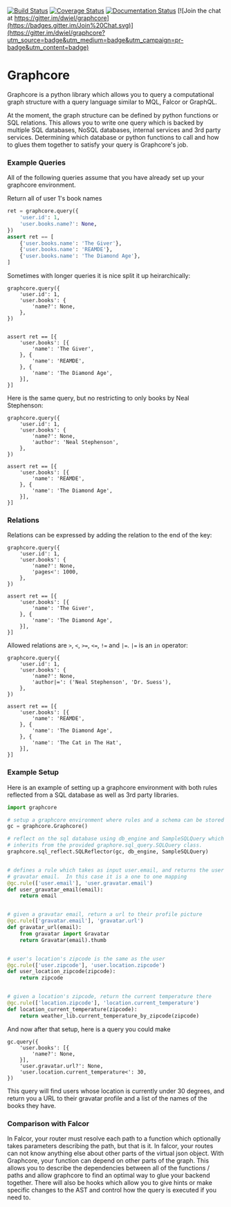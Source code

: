 [![Build Status](https://travis-ci.org/dwiel/graphcore.svg?branch=master)](https://travis-ci.org/dwiel/graphcore) [![Coverage Status](https://coveralls.io/repos/dwiel/graphcore/badge.svg?branch=master&service=github)](https://coveralls.io/github/dwiel/graphcore?branch=master) [![Documentation Status](https://readthedocs.org/projects/graphcore/badge/?version=latest)](http://graphcore.readthedocs.org/en/latest/?badge=latest) [![Join the chat at https://gitter.im/dwiel/graphcore](https://badges.gitter.im/Join%20Chat.svg)](https://gitter.im/dwiel/graphcore?utm_source=badge&utm_medium=badge&utm_campaign=pr-badge&utm_content=badge)

# Graphcore

Graphcore is a python library which allows you to query a computational graph
structure with a query language similar to MQL, Falcor or GraphQL.

At the moment, the graph structure can be defined by python functions or SQL
relations.  This allows you to write one query which is backed by multiple SQL
databases, NoSQL databases, internal services and 3rd party services.
Determining which database or python functions to call and how to glues them
together to satisfy your query is Graphcore's job.

### Example Queries

All of the following queries assume that you have already set up your graphcore
environment.

Return all of user 1's book names

```python
ret = graphcore.query({
    'user.id': 1,
    'user.books.name?': None,
})
assert ret == [
    {'user.books.name': 'The Giver'},
    {'user.books.name': 'REAMDE'},
    {'user.books.name': 'The Diamond Age'},
]
```

Sometimes with longer queries it is nice split it up heirarchically:

```
graphcore.query({
    'user.id': 1,
    'user.books': {
        'name?': None,
    },
})


assert ret == [{
    'user.books': [{
        'name': 'The Giver',
    }, {
        'name': 'REAMDE',
    }, {
        'name': 'The Diamond Age',
    }],
}]
```

Here is the same query, but no restricting to only books by Neal Stephenson:

```
graphcore.query({
    'user.id': 1,
    'user.books': {
        'name?': None,
        'author': 'Neal Stephenson',
    },
})

assert ret == [{
    'user.books': [{
        'name': 'REAMDE',
    }, {
        'name': 'The Diamond Age',
    }],
}]
```

### Relations

Relations can be expressed by adding the relation to the end of the key:

```
graphcore.query({
    'user.id': 1,
    'user.books': {
        'name?': None,
        'pages<': 1000,
    },
})

assert ret == [{
    'user.books': [{
        'name': 'The Giver',
    }, {
        'name': 'The Diamond Age',
    }],
}]
```

Allowed relations are `>`, `<`, `>=`, `<=`, `!=` and `|=`.  `|=` is an `in`
operator:

```
graphcore.query({
    'user.id': 1,
    'user.books': {
        'name?': None,
        'author|=': ('Neal Stephenson', 'Dr. Suess'),
    },
})

assert ret == [{
    'user.books': [{
        'name': 'REAMDE',
    }, {
        'name': 'The Diamond Age',
    }, {
        'name': 'The Cat in The Hat',
    }],
}]
```

### Example Setup

Here is an example of setting up a graphcore environment with both rules
reflected from a SQL database as well as 3rd party libraries.

```python
import graphcore

# setup a graphcore environment where rules and a schema can be stored
gc = graphcore.Graphcore()

# reflect on the sql database using db_engine and SampleSQLQuery which
# inherits from the provided graphore.sql_query.SQLQuery class.
graphcore.sql_reflect.SQLReflector(gc, db_engine, SampleSQLQuery)


# defines a rule which takes as input user.email, and returns the user's
# gravatar email.  In this case it is a one to one mapping
@gc.rule(['user.email'], 'user.gravatar.email')
def user_gravatar_email(email):
    return email


# given a gravatar email, return a url to their profile picture
@gc.rule(['gravatar.email'], 'gravatar.url')
def gravatar_url(email):
    from gravatar import Gravatar
    return Gravatar(email).thumb


# user's location's zipcode is the same as the user
@gc.rule(['user.zipcode'], 'user.location.zipcode')
def user_location_zipcode(zipcode):
    return zipcode


# given a location's zipcode, return the current temperature there
@gc.rule(['location.zipcode'], 'location.current_temperature')
def location_current_temperature(zipcode):
    return weather_lib.current_temperature_by_zipcode(zipcode)
```

And now after that setup, here is a query you could make

```
gc.query({
    'user.books': [{
        'name?': None,
    }],
    'user.gravatar.url?': None,
    'user.location.current_temperature<': 30,
})
```

This query will find users whose location is currently under 30 degrees, and
return you a URL to their gravatar profile and a list of the names of the
books they have.


### Comparison with Falcor

In Falcor, your router must resolve each path to a function which optionally
takes parameters describing the path, but that is it.  In falcor, your routes
can not know anything else about other parts of the virtual json object.  With
Graphcore, your function can depend on other parts of the graph.  This allows
you to describe the dependencies between all of the functions / paths and allow
graphcore to find an optimal way to glue your backend together.  There will
also be hooks which allow you to give hints or make specific changes to the AST
and control how the query is executed if you need to.
